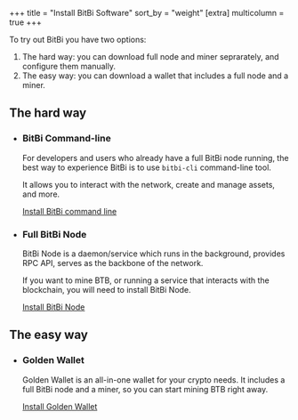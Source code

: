 +++
title = "Install BitBi Software"
sort_by = "weight"
[extra]
multicolumn = true
+++

To try out BitBi you have two options: 

1. The hard way: you can download full node and miner seprarately, and configure them manually.
2. The easy way: you can download a wallet that includes a full node and a miner.

## The hard way

* ### BitBi Command-line

    For developers and users who already have a full BitBi node running, the best way to experience BitBi is to use `bitbi-cli`
    command-line tool.
    
    It allows you to interact with the network, create and manage assets, and more.
    
    <a href="/install#cmd" class="button button-secondary">Install BitBi command line</a>

* ### Full BitBi Node

    BitBi Node is a daemon/service which runs in the background, provides RPC API, serves as the backbone of the network.

    If you want to mine BTB, or running a service that interacts with the blockchain, you will need to install BitBi Node.
    
    <a href="/install#node" class="button button-secondary">Install BitBi Node</a>

## The easy way

* ### Golden Wallet

    Golden Wallet is an all-in-one wallet for your crypto needs. It includes a full BitBi node and a miner, so you can start mining BTB right away.

    <a href="/install#golden-wallet" class="button button-secondary">Install Golden Wallet</a>
